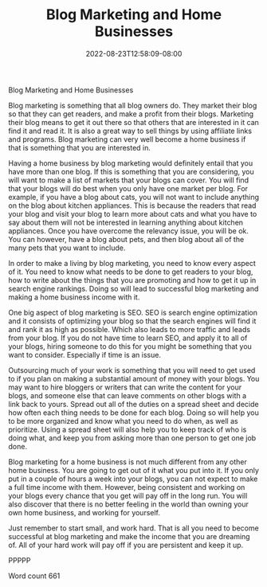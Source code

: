 ﻿---
title: "Blog Marketing and Home Businesses"
date: 2022-08-23T12:58:09-08:00
description: "TXT Tips for Web Success"
featured_image: "/images/TXT.jpg"
tags: ["TXT"]
---

Blog Marketing and Home Businesses

Blog marketing is something that all blog owners do. They market their blog so that they can get readers, and make a profit from their blogs. Marketing their blog means to get it out there so that others that are interested in it can find it and read it. It is also a great way to sell things by using affiliate links and programs. Blog marketing can very well become a home business if that is something that you are interested in.

Having a home business by blog marketing would definitely entail that you have more than one blog. If this is something that you are considering, you will want to make a list of markets that your blogs can cover. You will find that your blogs will do best when you only have one market per blog. For example, if you have a blog about cats, you will not want to include anything on the blog about kitchen appliances. This is because the readers that read your blog and visit your blog to learn more about cats and what you have to say about them will not be interested in learning anything about kitchen appliances. Once you have overcome the relevancy issue, you will be ok. You can however, have a blog about pets, and then blog about all of the many pets that you want to include. 

In order to make a living by blog marketing, you need to know every aspect of it. You need to know what needs to be done to get readers to your blog, how to write about the things that you are promoting and how to get it up in search engine rankings. Doing so will lead to successful blog marketing and making a home business income with it. 

One big aspect of blog marketing is SEO. SEO is search engine optimization and it consists of optimizing your blog so that the search engines will find it and rank it as high as possible. Which also leads to more traffic and leads from your blog. If you do not have time to learn SEO, and apply it to all of your blogs, hiring someone to do this for you might be something that you want to consider. Especially if time is an issue.

Outsourcing much of your work is something that you will need to get used to if you plan on making a substantial amount of money with your blogs. You may want to hire bloggers or writers that can write the content for your blogs, and someone else that can leave comments on other blogs with a link back to yours. Spread out all of the duties on a spread sheet and decide how often each thing needs to be done for each blog. Doing so will help you to be more organized and know what you need to do when, as well as prioritize. Using a spread sheet will also help you to keep track of who is doing what, and keep you from asking more than one person to get one job done.

Blog marketing for a home business is not much different from any other home business. You are going to get out of it what you put into it. If you only put in a couple of hours a week into your blogs, you can not expect to make a full time income with them. However, being consistent and working on your blogs every chance that you get will pay off in the long run. You will also discover that there is no better feeling in the world than owning your own home business, and working for yourself.

Just remember to start small, and work hard. That is all you need to become successful at blog marketing and make the income that you are dreaming of. All of your hard work will pay off if you are persistent and keep it up. 

PPPPP

Word count 661
